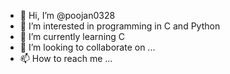 - 👋 Hi, I’m @poojan0328
- 👀 I’m interested in programming in C and Python
- 🌱 I’m currently learning C
- 💞️ I’m looking to collaborate on ...
- 📫 How to reach me ...

<!---
poojan0328/poojan0328 is a ✨ special ✨ repository because its `README.md` (this file) appears on your GitHub profile.
You can click the Preview link to take a look at your changes.
--->
